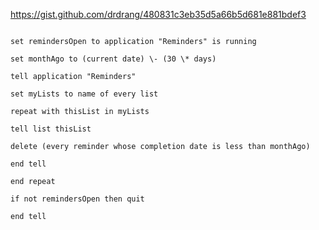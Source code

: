 https://gist.github.com/drdrang/480831c3eb35d5a66b5d681e881bdef3

```applescript

set remindersOpen to application "Reminders" is running

set monthAgo to (current date) \- (30 \* days)

tell application "Reminders"

set myLists to name of every list

repeat with thisList in myLists

tell list thisList

delete (every reminder whose completion date is less than monthAgo)

end tell

end repeat

if not remindersOpen then quit

end tell
```